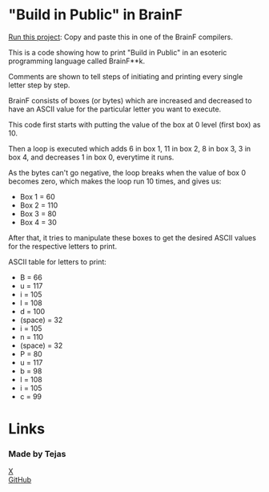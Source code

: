 # "Build in Public" in BrainF

[Run this project](https://www.google.com/search?q=BrainF%20compiler): Copy and paste this in one of the BrainF compilers.

This is a code showing how to print "Build in Public" in an esoteric programming language called BrainF**k.

Comments are shown to tell steps of initiating and printing every single letter step by step.

BrainF consists of boxes (or bytes) which are increased and decreased to have an ASCII value for the particular letter you want to execute.

This code first starts with putting the value of the box at 0 level (first box) as 10.

Then a loop is executed which adds 6 in box 1, 11 in box 2, 8 in box 3, 3 in box 4, and decreases 1 in box 0, everytime it runs.

As the bytes can't go negative, the loop breaks when the value of box 0 becomes zero, which makes the loop run 10 times, and gives us:

- Box 1 = 60
- Box 2 = 110
- Box 3 = 80
- Box 4 = 30

After that, it tries to manipulate these boxes to get the desired ASCII values for the respective letters to print.

ASCII table for letters to print:
- B = 66
- u = 117
- i = 105
- l = 108
- d = 100
- (space) = 32
- i = 105
- n = 110
- (space) = 32
- P = 80
- u = 117
- b = 98
- l = 108
- i = 105
- c = 99

# Links
<h3>Made by Tejas</h3>
<a href="x.com/tejasm_" target="_blank">X</a><br/>
<a href="github.com/tejasm-dev" target="_blank">GitHub</a>